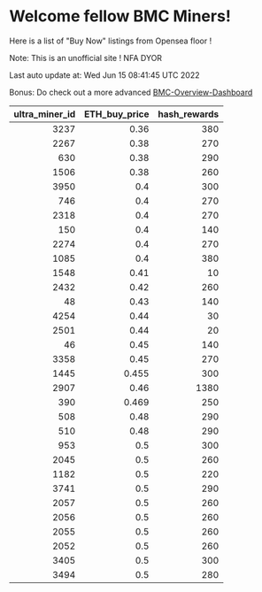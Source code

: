 # Welcome fellow BMC Miners!
Here is a list of "Buy Now" listings from Opensea floor !

Note: This is an unofficial site ! NFA DYOR

Last auto update at: Wed Jun 15 08:41:45 UTC 2022

Bonus: Do check out a more advanced [BMC-Overview-Dashboard](https://dune.com/defifunk/BMC-Overview-Dashboard)


|   ultra_miner_id |   ETH_buy_price |   hash_rewards |
|-----------------:|----------------:|---------------:|
|             3237 |           0.36  |            380 |
|             2267 |           0.38  |            270 |
|              630 |           0.38  |            290 |
|             1506 |           0.38  |            260 |
|             3950 |           0.4   |            300 |
|              746 |           0.4   |            270 |
|             2318 |           0.4   |            270 |
|              150 |           0.4   |            140 |
|             2274 |           0.4   |            270 |
|             1085 |           0.4   |            380 |
|             1548 |           0.41  |             10 |
|             2432 |           0.42  |            260 |
|               48 |           0.43  |            140 |
|             4254 |           0.44  |             30 |
|             2501 |           0.44  |             20 |
|               46 |           0.45  |            140 |
|             3358 |           0.45  |            270 |
|             1445 |           0.455 |            300 |
|             2907 |           0.46  |           1380 |
|              390 |           0.469 |            250 |
|              508 |           0.48  |            290 |
|              510 |           0.48  |            290 |
|              953 |           0.5   |            300 |
|             2045 |           0.5   |            260 |
|             1182 |           0.5   |            220 |
|             3741 |           0.5   |            290 |
|             2057 |           0.5   |            260 |
|             2056 |           0.5   |            260 |
|             2055 |           0.5   |            260 |
|             2052 |           0.5   |            260 |
|             3405 |           0.5   |            300 |
|             3494 |           0.5   |            280 |